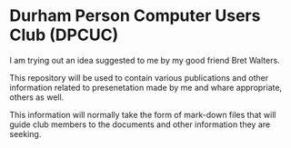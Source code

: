 # Durham Person Computer Users Club (DPCUC)

I am trying out an idea suggested to me by my good friend Bret Walters.

This repository will be used to contain various publications and 
other information related to presenetation made by me and whare 
appropriate, others as well.

This information will normally take the form of mark-down files
that will guide club members to the documents and other information
they are seeking.
